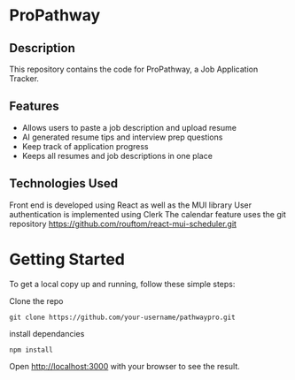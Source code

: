 # ProPathway

## Description
This repository contains the code for ProPathway, a Job Application Tracker. 

## Features
- Allows users to paste a job description and upload resume
- AI generated resume tips and interview prep questions
- Keep track of application progress
- Keeps all resumes and job descriptions in one place

## Technologies Used
Front end is developed using React as well as the MUI library
User authentication is implemented using Clerk
The calendar feature uses the git repository
https://github.com/rouftom/react-mui-scheduler.git

# Getting Started
To get a local copy up and running, follow these simple steps:

Clone the repo
```
git clone https://github.com/your-username/pathwaypro.git
```

install dependancies
```
npm install
```

Open [http://localhost:3000](http://localhost:3000) with your browser to see the result.
